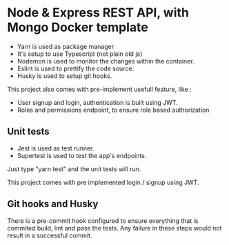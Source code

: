 # Node & Express REST API, with Mongo Docker template

- Yarn is used as package manager
- It's setup to use Typescript (not plain old js)
- Nodemon is used to monitor the changes within the container.
- Eslint is used to prettify the code source.
- Husky is used to setup git hooks.

This project also comes with pre-implement usefull feature, like :

- User signup and login, authentication is built using JWT.
- Roles and permissions endpoint, to ensure role based authorization

## Unit tests

- Jest is used as test runner.
- Supertest is used to test the app's endpoints.

Just type "yarn test" and the unit tests will run.

This project comes with pre implemented login / signup using JWT.

## Git hooks and Husky

There is a pre-commit hook configured to ensure everything that is commited build, lint and pass the tests.
Any failure in these steps would not result in a successful commit.
